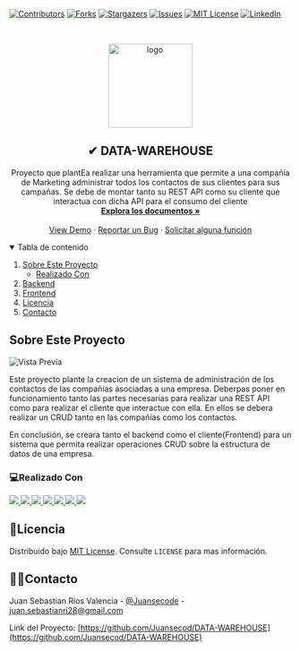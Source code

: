 [![Contributors][contributors-shield]][contributors-url]
[![Forks][forks-shield]][forks-url]
[![Stargazers][stars-shield]][stars-url]
[![Issues][issues-shield]][issues-url]
[![MIT License][license-shield]][license-url]
[![LinkedIn][linkedin-shield]][linkedin-url]

<!-- PROJECT LOGO -->
<br />

<p align="center">
  <a href="https://github.com/Juansecod/DATA-WAREHOUSE">
    <img src="https://user-images.githubusercontent.com/62673626/133725620-eb7acaad-c712-40ba-a6de-6ce67469222b.png" alt="logo" width="150" height="150">
  </a>
  
  <h2 align="center">✔ DATA-WAREHOUSE</h2>

  <p align="center">
   Proyecto que plantEa realizar una herramienta que permite a una compañía de Marketing administrar todos los contactos de sus clientes para sus campañas. Se debe de montar tanto su REST API como su cliente que interactua con dicha API para el consumo del cliente
    <br />
    <a href="https://github.com/Juansecod/DATA-WAREHOUSE"><strong>Explora los documentos »</strong></a>
    <br />
    <br />
    <a href="https://github.com/Juansecod/DATA-WAREHOUSE">View Demo</a>
    ·
    <a href="https://github.com/Juansecod/DATA-WAREHOUSE/issues">Reportar un Bug</a>
    ·
    <a href="https://github.com/Juansecod/DATA-WAREHOUSE/issues">Solicitar alguna función</a>
  </p>
</p>


<!-- TABLA DE CONTENIDO -->
<details open="open">
  <summary>Tabla de contenido</summary>
  <ol>
    <li>
      <a href="#sobre-este-proyecto">Sobre Este Proyecto</a>
      <ul>
        <li><a href="#realizado-con">Realizado Con</a></li>
      </ul>
    </li>
    <li>
      <a href="https://github.com/Juansecod/DATA-WAREHOUSE/tree/main/Backend">Backend</a>
    </li>
    <li><a href="https://github.com/Juansecod/DATA-WAREHOUSE/tree/main/Client">Frontend</a>
    </li>
    <li><a href="#licencia">Licencia</a></li>
    <li><a href="#contacto">Contacto</a></li>
  </ol>
</details>



<!-- sobre este proyecto -->
## Sobre Este Proyecto

![Vista Previa](https://user-images.githubusercontent.com/62673626/133725472-702c808c-9d9b-4c13-b674-437cb81d8675.png)


Este proyecto plante la creacion de un sistema de administración de los contactos de las compañías asociadas a una empresa. Deberpas poner en funcionamiento tanto las partes necesarias para realizar una REST API como para realizar el cliente que interactue con ella. En ellos se debera realizar un CRUD tanto en las compañías como los contactos.

En conclusión, se creara tanto el backend como el cliente(Frontend) para un sistema que permita realizar operaciones CRUD sobre la estructura de datos de una empresa.

### 💻Realizado Con

<a href="https://developer.mozilla.org/es/docs/Web/HTML">
    <img src="https://img.shields.io/badge/HTML5-E34F26?style=for-the-badge&logo=html5&logoColor=white" />
</a>
<a href="https://developer.mozilla.org/es/docs/Web/CSS">
  <img src="https://img.shields.io/badge/CSS3-1572B6?style=for-the-badge&logo=css3&logoColor=white" />
</a>
<a href="https://sass-lang.com/">
  <img src="https://img.shields.io/badge/Sass-CC6699?style=for-the-badge&logo=sass&logoColor=white" />
</a>
<a href="https://developer.mozilla.org/es/docs/Web/JavaScript">
  <img src="https://img.shields.io/badge/JavaScript-323330?style=for-the-badge&logo=javascript&logoColor=F7DF1E" />
</a>
<a href="https://nodejs.org/es/">
  <img src="https://img.shields.io/badge/Node.js-43853D?style=for-the-badge&logo=node.js&logoColor=white" />
</a>
<a href="https://expressjs.com/es/">
  <img src="https://img.shields.io/badge/Express.js-404D59?style=for-the-badge" />
</a>
<a href="https://www.mariadbtutorial.com/getting-started/install-mariadb/">
  <img src="https://img.shields.io/badge/MySQL-00000F?style=for-the-badge&logo=mysql&logoColor=white" />
</a>

<!-- LICENCIA -->
## 🧾Licencia

Distribuido bajo [MIT License](https://choosealicense.com/licenses/mit/). Consulte `LICENSE` para mas información.

<!-- Contacto -->
## 👨‍💻Contacto

Juan Sebastian Rios Valencia - [@Juansecode](https://www.linkedin.com/in/juansecode) - juan.sebastianri28@gmail.com

Link del Proyecto: [https://github.com/Juansecod/DATA-WAREHOUSE](https://github.com/Juansecod/DATA-WAREHOUSE)







<!-- MARKDOWN LINKS & IMAGES -->
<!-- https://www.markdownguide.org/basic-syntax/#reference-style-links -->
[contributors-shield]: https://img.shields.io/github/contributors/Juansecod/DATA-WAREHOUSE.svg?style=for-the-badge
[contributors-url]: https://github.com/Juansecod/DATA-WAREHOUSE/graphs/contributors
[forks-shield]: https://img.shields.io/github/forks/Juansecod/DATA-WAREHOUSE.svg?style=for-the-badge
[forks-url]: https://github.com/Juansecod/DATA-WAREHOUSE/network/members
[stars-shield]: https://img.shields.io/github/stars/Juansecod/DATA-WAREHOUSE.svg?style=for-the-badge
[stars-url]: https://github.com/Juansecod/DATA-WAREHOUSE/stargazers
[issues-shield]: https://img.shields.io/github/issues/Juansecod/DATA-WAREHOUSE.svg?style=for-the-badge
[issues-url]: https://github.com/Juansecod/DATA-WAREHOUSE/issues
[license-shield]: https://img.shields.io/github/license/Juansecod/DATA-WAREHOUSE.svg?style=for-the-badge
[license-url]: https://github.com/Juansecod/DATA-WAREHOUSE/blob/main/LICENSE
[linkedin-shield]: https://img.shields.io/badge/-LinkedIn-black.svg?style=for-the-badge&logo=linkedin&colorB=555
[linkedin-url]: https://linkedin.com/in/Juansecode

